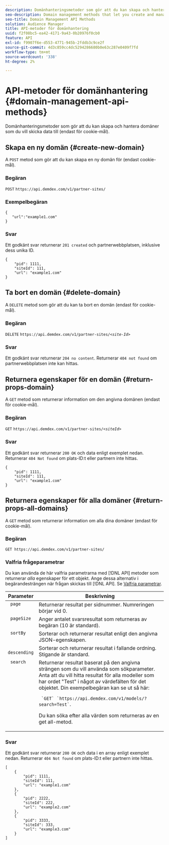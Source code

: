 ```yaml
---
description: Domänhanteringsmetoder som gör att du kan skapa och hantera domäner som du vill skicka data till (endast för cookie-mål).
seo-description: Domain management methods that let you create and manage the domains to which you want to send data (for cookie destinations only).
seo-title: Domain Management API Methods
solution: Audience Manager
title: API-metoder för domänhantering
uuid: f2f08bc5-ea42-4171-9a43-0b20976f0cb0
feature: API
exl-id: f9907f6e-d553-4771-945b-2fddb3c9ce2f
source-git-commit: 4d3c859cc4dc5294286680b0e63c287e0409f7fd
workflow-type: tm+mt
source-wordcount: '338'
ht-degree: 2%

---
```


# API-metoder för domänhantering {#domain-management-api-methods}

Domänhanteringsmetoder som gör att du kan skapa och hantera domäner som du vill skicka data till (endast för cookie-mål).

<!-- c_partner_site.xml -->

## Skapa en ny domän {#create-new-domain}

A `POST` metod som gör att du kan skapa en ny domän för (endast cookie-mål).

<!-- r_post_new_partner_site.xml -->

### Begäran

`POST` `https://api.demdex.com/v1/partner-sites/`

### Exempelbegäran

```
{
   "url":"example1.com"
}
```

### Svar

Ett godkänt svar returnerar `201 created` och partnerwebbplatsen, inklusive dess unika ID.

```
{
    "pid": 1111,
    "siteId": 111,
    "url": "example1.com"
}
```

## Ta bort en domän {#delete-domain}

A `DELETE` metod som gör att du kan ta bort en domän (endast för cookie-mål).

<!-- r_delete_partner_site.xml -->

### Begäran

`DELETE` `https://api.demdex.com/v1/partner-sites/`*`<site-Id>`*

### Svar

Ett godkänt svar returnerar `204 no content`. Returnerar `404 not found` om partnerwebbplatsen inte kan hittas.

## Returnera egenskaper för en domän {#return-props-domain}

A `GET` metod som returnerar information om den angivna domänen (endast för cookie-mål).

<!-- r_get_partner_site.xml -->

### Begäran

`GET` `https://api.demdex.com/v1/partner-sites/`*`<siteId>`*

### Svar

Ett godkänt svar returnerar `200 OK` och data enligt exemplet nedan. Returnerar `404 Not found` om plats-ID:t eller partnern inte hittas.

```
{
    "pid": 1111,
    "siteId": 111,
    "url": "example1.com"
}
```

## Returnera egenskaper för alla domäner {#return-props-all-domains}

A `GET` metod som returnerar information om alla dina domäner (endast för cookie-mål).

<!-- r_get_partner_sites.xml -->

### Begäran

`GET https://api.demdex.com/v1/partner-sites/`

### Valfria frågeparametrar

Du kan använda de här valfria parametrarna med [!DNL API] metoder som returnerar *alla* egenskaper för ett objekt. Ange dessa alternativ i begärandesträngen när frågan skickas till [!DNL API]. Se [Valfria parametrar](../../api/rest-api-main/aam-api-getting-started.md#optional-api-query-parameters).

<table id="table_B05A8EE22C9A4C72B84A8479E1AB7D0A"> 
 <thead> 
  <tr> 
   <th colname="col1" class="entry"> Parameter </th> 
   <th colname="col2" class="entry"> Beskrivning </th> 
  </tr>
 </thead>
 <tbody> 
  <tr valign="top"> 
   <td colname="col1"><code> page</code> </td> 
   <td colname="col2"> Returnerar resultat per sidnummer. Numreringen börjar vid 0. </td> 
  </tr> 
  <tr valign="top"> 
   <td colname="col1"><code> pageSize</code> </td> 
   <td colname="col2"> Anger antalet svarsresultat som returneras av begäran (10 är standard). </td>
  </tr>
  <tr valign="top"> 
   <td colname="col1"><code> sortBy</code> </td> 
   <td colname="col2"> Sorterar och returnerar resultat enligt den angivna JSON-egenskapen. </td>
  </tr>
  <tr valign="top"> 
   <td colname="col1"><code> descending</code> </td>
   <td colname="col2"> Sorterar och returnerar resultat i fallande ordning. Stigande är standard. </td>
  </tr>
  <tr valign="top">
   <td colname="col1"><code> search</code> </td>
   <td colname="col2">Returnerar resultat baserat på den angivna strängen som du vill använda som sökparameter. Anta att du vill hitta resultat för alla modeller som har ordet "Test" i något av värdefälten för det objektet. Din exempelbegäran kan se ut så här: <p><code> `GET` `https://api.demdex.com/v1/models/?search=Test`</code>. </p> <p>Du kan söka efter alla värden som returneras av en get all-metod. </p> </td>
  </tr> 
 </tbody> 
</table>

### Svar

Ett godkänt svar returnerar `200 OK` och data i en array enligt exemplet nedan. Returnerar `404 Not found` om plats-ID:t eller partnern inte hittas.

```
[
    {
        "pid": 1111,
        "siteId": 111,
        "url": "example1.com"
    },
    {
        "pid": 2222,
        "siteId": 222,
        "url": "example2.com"
    },
    {
        "pid": 3333,
        "siteId": 333,
        "url": "example3.com"
    }
]
```
